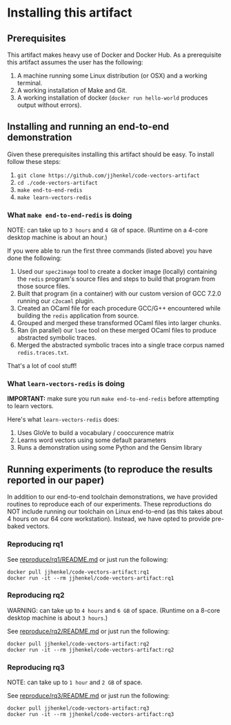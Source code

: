 # Installing this artifact

## Prerequisites

This artifact makes heavy use of Docker and Docker Hub. As a prerequisite this artifact assumes the user has the following:

1. A machine running some Linux distribution (or OSX) and a working terminal. 
2. A working installation of Make and Git.
3. A working installation of docker (`docker run hello-world` produces output without errors).

## Installing and running an end-to-end demonstration

Given these prerequisites installing this artifact should be easy. To install follow these steps:

1. `git clone https://github.com/jjhenkel/code-vectors-artifact`
2. `cd ./code-vectors-artifact`
3. `make end-to-end-redis`
4. `make learn-vectors-redis`

### What `make end-to-end-redis` is doing

NOTE: can take up to `3 hours` and `4 GB` of space. (Runtime on a 4-core desktop machine is about an hour.)

If you were able to run the first three commands (listed above) you have done the following:

1. Used our `spec2image` tool to create a docker image (locally) containing the `redis` program's source files and steps to build that program from those source files.
2. Built that program (in a container) with our custom version of GCC 7.2.0 running our `c2ocaml` plugin. 
3. Created an OCaml file for each procedure GCC/G++ encountered while building the `redis` application from source.
4. Grouped and merged these transformed OCaml files into larger chunks.
5. Ran (in parallel) our `lsee` tool on these merged OCaml files to produce abstracted symbolic traces.
6. Merged the abstracted symbolic traces into a single trace corpus named `redis.traces.txt`.

That's a lot of cool stuff! 

### What `learn-vectors-redis` is doing

**IMPORTANT:** make sure you run `make end-to-end-redis` before attempting to learn vectors.

Here's what `learn-vectors-redis` does:

1. Uses GloVe to build a vocabulary / cooccurence matrix 
2. Learns word vectors using some default parameters
3. Runs a demonstration using some Python and the Gensim library

## Running experiments (to reproduce the results reported in our paper)

In addition to our end-to-end toolchain demonstrations, we have provided routines to reproduce each of our experiments. These reproductions do NOT include running our toolchain on Linux end-to-end (as this takes about 4 hours on our 64 core workstation). Instead, we have opted to provide pre-baked vectors.

### Reproducing rq1

See [reproduce/rq1/README.md](reproduce/rq1/README.md) or just run the following:

```
docker pull jjhenkel/code-vectors-artifact:rq1
docker run -it --rm jjhenkel/code-vectors-artifact:rq1
```

### Reproducing rq2

WARNING: can take up to `4 hours` and `6 GB` of space. (Runtime on a 8-core desktop machine is about `3 hours`.)

See [reproduce/rq2/README.md](reproduce/rq2/README.md) or just run the following:

```
docker pull jjhenkel/code-vectors-artifact:rq2
docker run -it --rm jjhenkel/code-vectors-artifact:rq2
```

### Reproducing rq3

NOTE: can take up to `1 hour` and `2 GB` of space.

See [reproduce/rq3/README.md](reproduce/rq3/README.md) or just run the following:

```
docker pull jjhenkel/code-vectors-artifact:rq3
docker run -it --rm jjhenkel/code-vectors-artifact:rq3
```

